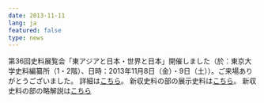 ```yaml
---
date: 2013-11-11
lang: ja
featured: false
type: news
---
```

第36回史料展覧会「東アジアと日本・世界と日本」開催しました（於：東京大学史料編纂所（1・2階）、日時：2013年11月8日（金）・9日（土））。ご来場ありがとうございました。
詳細は<a href="/news/2013/tenji36th_2013.pdf" target="_blank">こちら</a>。
新収史料の部の展示史料は<a href="/news/2013/tenji36thlist_2013.pdf" target="_blank">こちら</a>。
新収史料の部の略解説は<a href="/news/2013/tenji36thkaisetsu_2013.pdf" target="_blank">こちら</a>
